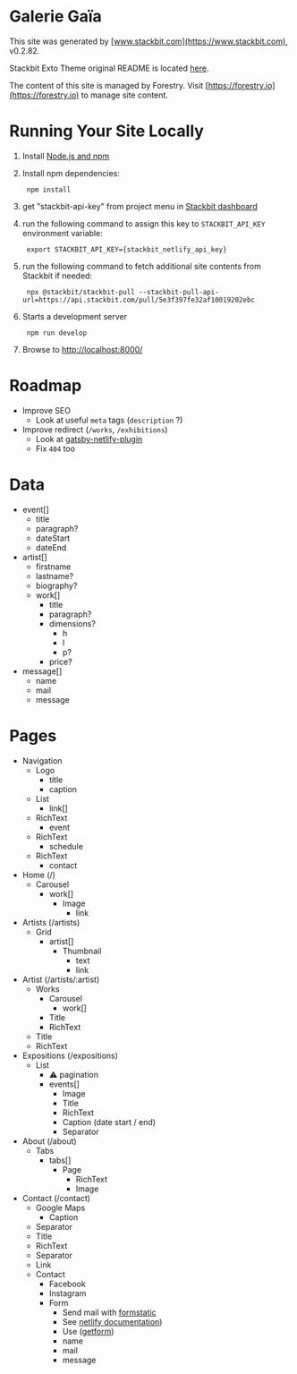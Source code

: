 # Galerie Gaïa

This site was generated by [www.stackbit.com](https://www.stackbit.com), v0.2.82.

Stackbit Exto Theme original README is located [here](./README.theme.md).

The content of this site is managed by Forestry. Visit [https://forestry.io](https://forestry.io) to manage site content.

# Running Your Site Locally

1. Install [Node.js and npm](https://nodejs.org/en/)

1. Install npm dependencies:

        npm install

1. get "stackbit-api-key" from project menu in [Stackbit dashboard](https://app.stackbit.com/dashboard)

1. run the following command to assign this key to `STACKBIT_API_KEY` environment variable:

        export STACKBIT_API_KEY={stackbit_netlify_api_key}

1. run the following command to fetch additional site contents from Stackbit if needed:

        npx @stackbit/stackbit-pull --stackbit-pull-api-url=https://api.stackbit.com/pull/5e3f397fe32af10019202ebc

1. Starts a development server

        npm run develop

1. Browse to [http://localhost:8000/](http://localhost:8000/)

# Roadmap
* Improve SEO
  * Look at useful `meta` tags (`description` ?)
* Improve redirect (`/works`, `/exhibitions`)
  * Look at [gatsby-netlify-plugin](https://www.gatsbyjs.org/packages/gatsby-plugin-netlify/)
  * Fix `404` too

# Data
* event[]
  * title
  * paragraph?
  * dateStart
  * dateEnd
* artist[]
  * firstname
  * lastname?
  * biography?
  * work[]
    * title
    * paragraph?
    * dimensions?
      * h
      * l
      * p?
    * price?
* message[]
  * name
  * mail
  * message

# Pages
* Navigation
  * Logo
    * title
    * caption
  * List
    * link[]
  * RichText
    * event
  * RichText
    * schedule
  * RichText
    * contact
* Home (/)
  * Carousel
    * work[]
      * Image
        * link
* Artists (/artists)
  * Grid
    * artist[]
      * Thumbnail
        * text
        * link
* Artist (/artists/:artist)
  * Works
    * Carousel
      * work[]
    * Title
    * RichText
  * Title
  * RichText
* Expositions (/expositions)
  * List
    * ⚠️ pagination
    * events[]
      * Image
      * Title
      * RichText
      * Caption (date start / end)
      * Separator
* About (/about)
  * Tabs
    * tabs[]
      * Page
        * RichText
        * Image
* Contact (/contact)
  * Google Maps
    * Caption
  * Separator
  * Title
  * RichText
  * Separator
  * Link
  * Contact
    * Facebook
    * Instagram
    * Form
      * Send mail with [formstatic](https://formstatic.dev/)
      * See [netlify documentation](https://docs.netlify.com/forms/setup/))
      * Use ([getform](https://getform.io/))
      * name
      * mail
      * message

